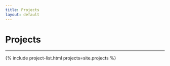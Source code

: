 ```yaml
---
title: Projects
layout: default
---
```


<div class="section portfolio">
    <h1>Projects</h1>
    <hr>
    {% include project-list.html projects=site.projects %}
</div>